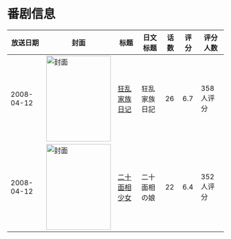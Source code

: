 # 番剧信息

|放送日期|封面|标题|日文标题|话数|评分|评分人数|
|---|---|---|---|---|---|---|
|2008-04-12|<img src="https://lain.bgm.tv/pic/cover/c/29/95/1772_7X1ZB.jpg" alt="封面" style="width:150px;height:200px;object-fit:cover;">|[狂乱家族日记](https://bangumi.tv/subject/1772)|狂乱家族日記|26|6.7|358人评分|
|2008-04-12|<img src="https://lain.bgm.tv/pic/cover/c/41/e7/2168_thh05.jpg" alt="封面" style="width:150px;height:200px;object-fit:cover;">|[二十面相少女](https://bangumi.tv/subject/2168)|二十面相の娘|22|6.4|352人评分|

